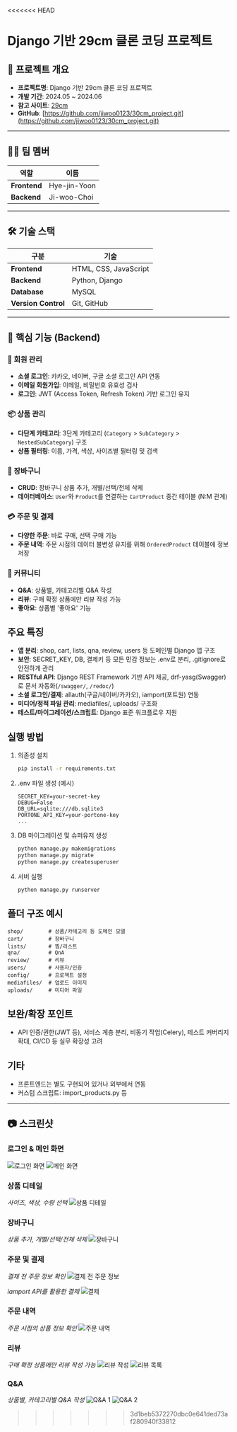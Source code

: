 <<<<<<< HEAD

# Django 기반 29cm 클론 코딩 프로젝트

## 📝 프로젝트 개요

- **프로젝트명**: Django 기반 29cm 클론 코딩 프로젝트
- **개발 기간**: 2024.05 ~ 2024.06
- **참고 사이트**: [29cm](https://29cm.co.kr/)
- **GitHub**: [https://github.com/jiwoo0123/30cm_project.git](https://github.com/jiwoo0123/30cm_project.git)

---

## 👨‍💻 팀 멤버

| 역할 | 이름 |
| --- | --- |
| **Frontend** | Hye-jin-Yoon |
| **Backend** | Ji-woo-Choi |

---

## 🛠 기술 스택

| 구분 | 기술 |
| --- | --- |
| **Frontend** | HTML, CSS, JavaScript |
| **Backend** | Python, Django |
| **Database** | MySQL |
| **Version Control** | Git, GitHub |

---

## 📖 핵심 기능 (Backend)

### **👤 회원 관리**
- **소셜 로그인**: 카카오, 네이버, 구글 소셜 로그인 API 연동
- **이메일 회원가입**: 이메일, 비밀번호 유효성 검사
- **로그인**: JWT (Access Token, Refresh Token) 기반 로그인 유지

### **📦 상품 관리**
- **다단계 카테고리**: 3단계 카테고리 (`Category` > `SubCategory` > `NestedSubCategory`) 구조
- **상품 필터링**: 이름, 가격, 색상, 사이즈별 필터링 및 검색

### **🛒 장바구니**
- **CRUD**: 장바구니 상품 추가, 개별/선택/전체 삭제
- **데이터베이스**: `User`와 `Product`를 연결하는 `CartProduct` 중간 테이블 (N:M 관계)

### **💳 주문 및 결제**
- **다양한 주문**: 바로 구매, 선택 구매 기능
- **주문 내역**: 주문 시점의 데이터 불변성 유지를 위해 `OrderedProduct` 테이블에 정보 저장

### **💬 커뮤니티**
- **Q&A**: 상품별, 카테고리별 Q&A 작성
- **리뷰**: 구매 확정 상품에만 리뷰 작성 가능
- **좋아요**: 상품별 '좋아요' 기능

## 주요 특징
- **앱 분리**: shop, cart, lists, qna, review, users 등 도메인별 Django 앱 구조
- **보안**: SECRET_KEY, DB, 결제키 등 모든 민감 정보는 .env로 분리, .gitignore로 안전하게 관리
- **RESTful API**: Django REST Framework 기반 API 제공, drf-yasg(Swagger)로 문서 자동화(`/swagger/`, `/redoc/`)
- **소셜 로그인/결제**: allauth(구글/네이버/카카오), iamport(포트원) 연동
- **미디어/정적 파일 관리**: mediafiles/, uploads/ 구조화
- **테스트/마이그레이션/스크립트**: Django 표준 워크플로우 지원

## 실행 방법
1. 의존성 설치
	```bash
	pip install -r requirements.txt
	```
2. .env 파일 생성 (예시)
	```env
	SECRET_KEY=your-secret-key
	DEBUG=False
	DB_URL=sqlite:///db.sqlite3
	PORTONE_API_KEY=your-portone-key
	...
	```
3. DB 마이그레이션 및 슈퍼유저 생성
	```bash
	python manage.py makemigrations
	python manage.py migrate
	python manage.py createsuperuser
	```
4. 서버 실행
	```bash
	python manage.py runserver
	```

## 폴더 구조 예시
```
shop/        # 상품/카테고리 등 도메인 모델
cart/        # 장바구니
lists/       # 찜/리스트
qna/         # QnA
review/      # 리뷰
users/       # 사용자/인증
config/      # 프로젝트 설정
mediafiles/  # 업로드 이미지
uploads/     # 미디어 파일
```

## 보완/확장 포인트
- API 인증/권한(JWT 등), 서비스 계층 분리, 비동기 작업(Celery), 테스트 커버리지 확대, CI/CD 등 실무 확장성 고려

## 기타
- 프론트엔드는 별도 구현되어 있거나 외부에서 연동
- 커스텀 스크립트: import_products.py 등

---

## 📷 스크린샷

### **로그인 & 메인 화면**
![로그인 화면](mediafiles/readme-images/login.png)
![메인 화면](mediafiles/readme-images/main_screen.png)

### **상품 디테일**
*사이즈, 색상, 수량 선택*
![상품 디테일](mediafiles/readme-images/product_detail.png)

### **장바구니**
*상품 추가, 개별/선택/전체 삭제*
![장바구니](mediafiles/readme-images/cart.png)

### **주문 및 결제**
*결제 전 주문 정보 확인*
![결제 전 주문 정보](mediafiles/readme-images/before_payment.png)

*iamport API를 활용한 결제*
![결제](mediafiles/readme-images/payment.png)

### **주문 내역**
*주문 시점의 상품 정보 확인*
![주문 내역](mediafiles/readme-images/order_history.png)

### **리뷰**
*구매 확정 상품에만 리뷰 작성 가능*
![리뷰 작성](mediafiles/readme-images/review1.png)
![리뷰 목록](mediafiles/readme-images/review2.png)

### **Q&A**
*상품별, 카테고리별 Q&A 작성*
![Q&A 1](mediafiles/readme-images/qna1.png)
![Q&A 2](mediafiles/readme-images/qna2.png)
>>>>>>> 3d1beb5372270dbc0e641ded73af280940f33812
